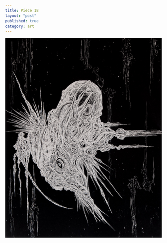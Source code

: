 ```yaml
---
title: Piece 18   
layout: "post"
published: true
category: art
---
```

![Piece 18](/assets/art/18.jpg)
